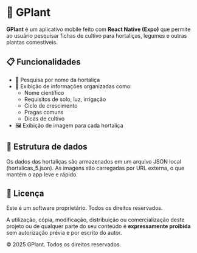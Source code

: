 # 🌱 GPlant

**GPlant** é um aplicativo mobile feito com **React Native (Expo)** que permite ao usuário pesquisar fichas de cultivo para hortaliças, legumes e outras plantas comestíveis.

## 📋 Funcionalidades

- 🔎 Pesquisa por nome da hortaliça
- 🧠 Exibição de informações organizadas como:
  - Nome científico
  - Requisitos de solo, luz, irrigação
  - Ciclo de crescimento
  - Pragas comuns
  - Dicas de cultivo
- 🖼️ Exibição de imagem para cada hortaliça

## 💾 Estrutura de dados

Os dados das hortaliças são armazenados em um arquivo JSON local (hortalicas_5.json). As imagens são carregadas por URL externa, o que mantém o app leve e rápido.

## 📝 Licença

Este é um software proprietário. Todos os direitos reservados.

A utilização, cópia, modificação, distribuição ou comercialização deste projeto ou de qualquer parte do seu conteúdo é **expressamente proibida** sem autorização prévia e por escrito do autor.

© 2025 GPlant. Todos os direitos reservados.